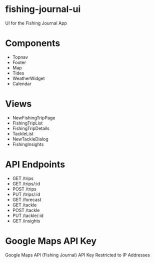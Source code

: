 # fishing-journal-ui
UI for the Fishing Journal App

# Components
- Topnav
- Footer
- Map
- Tides
- WeatherWidget
- Calendar

# Views
- NewFishingTripPage
- FishingTripList
- FishingTripDetails
- TackleList
- NewTackleDialog
- FishingInsights

# API Endpoints
- GET   /trips
- GET   /trips/:id
- POST  /trips
- PUT   /trips/:id
- GET   /forecast
- GET   /tackle
- POST  /tackle
- PUT   /tackle/:id
- GET   /insights

# Google Maps API Key
Google Maps API (Fishing Journal)
API Key Restricted to IP Addresses
